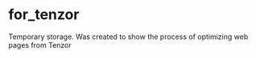 # for_tenzor
Temporary storage. Was created to show the process of optimizing web pages from Tenzor
